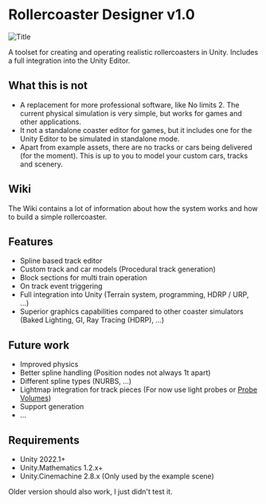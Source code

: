﻿# Rollercoaster Designer v1.0
![Title](https://user-images.githubusercontent.com/33422437/214532310-f87848c7-c24c-4b27-b706-e5b9b988500e.png)

A toolset for creating and operating realistic rollercoasters in Unity. Includes a full integration into the Unity Editor.

## What this is not
- A replacement for more professional software, like No limits 2. The current physical simulation is very simple, but works for games and other applications.
- It not a standalone coaster editor for games, but it includes one for the Unity Editor to be simulated in standalone mode.
- Apart from example assets, there are no tracks or cars being delivered (for the moment). This is up to you to model your custom cars, tracks and scenery.

## Wiki
The Wiki contains a lot of information about how the system works and how to build a simple rollercoaster.

## Features
- Spline based track editor
- Custom track and car models (Procedural track generation)
- Block sections for multi train operation
- On track event triggering
- Full integration into Unity (Terrain system, programming, HDRP / URP, ...)
- Superior graphics capabilities compared to other coaster simulators (Baked Lighting, GI, Ray Tracing (HDRP), ...)

## Future work
- Improved physics
- Better spline handling (Position nodes not always 1t apart)
- Different spline types (NURBS, ...)
- Lightmap integration for track pieces (For now use light probes or [Probe Volumes](https://docs.unity3d.com/Packages/com.unity.render-pipelines.high-definition@14.0/manual/probevolumes.html))
- Support generation
- ...

## Requirements
- Unity 2022.1+
- Unity.Mathematics 1.2.x+
- Unity.Cinemachine 2.8.x (Only used by the example scene)

Older version should also work, I just didn't test it.
